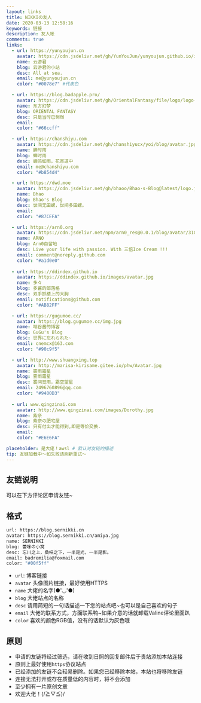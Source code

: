 ```yaml
---
layout: links
title: NIKKIの友人
date: 2020-03-13 12:58:16
keywords: 链接
description: 友人帐
comments: true
links:
  - url: https://yunyoujun.cn
    avatar: https://cdn.jsdelivr.net/gh/YunYouJun/yunyoujun.github.io/images/avatar.jpg
    name: 云游君
    blog: 云游君的小站
    desc: All at sea.
    email: me@yunyoujun.cn
    color: "#0078e7" #代表色

  - url: https://blog.badapple.pro/
    avatar: https://cdn.jsdelivr.net/gh/OrientalFantasy/file/logo/logo-640.jpg
    name: 东方幻梦
    blog: ORIENTAL FANTASY
    desc: 只是当时已惘然
    email: 
    color: "#66ccff"

  - url: https://chanshiyu.com
    avatar: https://cdn.jsdelivr.net/gh/chanshiyucx/yoi/blog/avatar.jpg
    name: 蝉时雨
    blog: 蝉时雨
    desc: 蝉鸣如雨，花宵道中
    email: me@chanshiyu.com
    color: "#b854d4"

  - url: https://dwd.moe
    avatar: https://cdn.jsdelivr.net/gh/bhaoo/Bhao-s-Blog@latest/logo.jpg
    name: Bhao
    blog: Bhao's Blog
    desc: 世间无田螺，世间多田螺。
    email: 
    color: "#87CEFA"

  - url: https://arn0.org
    avatar: https://cdn.jsdelivr.net/npm/arn0_res@0.0.1/blog/avatar/310x310.jpeg
    name: ARNO
    blog: Arn0自留地
    desc: Live your life with passion. With 三倍Ice Cream !!!
    email: comment@noreply.github.com
    color: "#a1d0e0"
  
  - url: https://ddindex.github.io
    avatar: https://ddindex.github.io/images/avatar.jpg
    name: 多々
    blog: 多酱的部落格
    desc: 双手抓楼上的大胸
    email: notifications@github.com
    color: "#AB82FF"

  - url: https://gugumoe.cc/
    avatar: https://blog.gugumoe.cc/img.jpg
    name: 咕谷酱的博客
    blog: GuGu's Blog
    desc: 世界に忘れられた~
    email: cnemcx@163.com
    color: "#90c9f5"

  - url: http://www.shuangxing.top
    avatar: http://marisa-kirisame.gitee.io/phw/Avatar.jpg
    name: 雾雨霜星
    blog: 雾雨霜星
    desc: 雾间觉雨，霜空望星
    email: 2496760896@qq.com
    color: "#9400D3"
  
  - url: www.qingzinai.com
    avatar: http://www.qingzinai.com/images/Dorothy.jpg
    name: 紫奈
    blog: 紫奈の肥宅屋
    desc: 只有付出才能得到,即是等价交换.
    email:
    color: "#E6E6FA"

placeholder: 是大佬！awsl # 默认对友链的描述
tip: 友链加载中～如失败请刷新重试～
---
```


## 友链说明

可以在下方评论区申请友链~

## 格式

```bash
url: https://blog.sernikki.cn
avatar: https://blog.sernikki.cn/amiya.jpg
name: SERNIKKI
blog: 蕾咪の小窝
desc: 忘川之上，桑梓之下，一半是光，一半是影。
email: badremilia@foxmail.com
color: "#00f5ff"
```

* `url`: 博客链接
* `avatar` 头像图片链接，最好使用HTTPS
* `name` 大佬的名字(●'◡'●)
* `blog` 大佬站点的名称
* `desc` 请用简短的一句话描述一下您的站点吧~也可以是自己喜欢的句子
* `email` 大佬的联系方式，方面联系鸭~如果介意的话就卸载Valine评论里面趴
* `color` 喜欢的颜色RGB值，没有的话默认为灰色哦

## 原则

* 申请的友链将经过筛选，请在收到日照的回复邮件后于贵站添加本站连接
* 原则上最好使用`https`协议站点
* 已经添加的友链不会轻易删除。如果您已经移除本站，本站也将移除友链
* 连接无法打开或存在质量低的内容时，将不会添加
* 至少拥有一片原创文章
* 欢迎大佬！(/≧▽≦)/